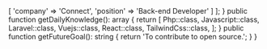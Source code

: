 <?php

namespace AshBaker;

class About extends Me
{
    public function getCurrentWorkplace(): array
    {
        return [
            'workplace' => [
                'company' => 'Connect',
                'position' => 'Back-end Developer'         
            ]
        ];
    }

    public function getDailyKnowledge(): array
    {
        return [
            Php::class,
            Javascript::class,
            Laravel::class,
            Vuejs::class,
            React::class,
            TailwindCss::class,
        ];
    }

    public function getFutureGoal(): string
    {
        return 'To contribute to open source.';
    }
}
